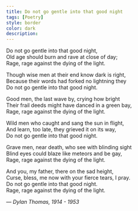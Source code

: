 ```yaml
---
title: Do not go gentle into that good night
tags: [Poetry]
style: border
color: dark
description: 
---
```


Do not go gentle into that good night,  
Old age should burn and rave at close of day;  
Rage, rage against the dying of the light.  


Though wise men at their end know dark is right,  
Because their words had forked no lightning they  
Do not go gentle into that good night.  


Good men, the last wave by, crying how bright  
Their frail deeds might have danced in a green bay,  
Rage, rage against the dying of the light.  


Wild men who caught and sang the sun in flight,  
And learn, too late, they grieved it on its way,  
Do not go gentle into that good night.  


Grave men, near death, who see with blinding sight  
Blind eyes could blaze like meteors and be gay,  
Rage, rage against the dying of the light.  


And you, my father, there on the sad height,  
Curse, bless, me now with your fierce tears, I pray.  
Do not go gentle into that good night.  
Rage, rage against the dying of the light.  


— _Dylan Thomas, 1914 - 1953_